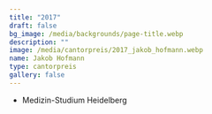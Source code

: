 ```yaml
---
title: "2017"
draft: false
bg_image: /media/backgrounds/page-title.webp
description: ""
image: /media/cantorpreis/2017_jakob_hofmann.webp
name: Jakob Hofmann
type: cantorpreis
gallery: false
---
```

- Medizin-Studium Heidelberg

